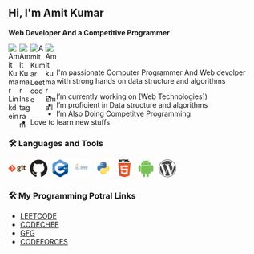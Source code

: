 ## Hi, I'm Amit Kumar
<b>Web Developer And a Competitive Programmer</b>

<a href="https://www.linkedin.com/in/amit-kumar-05a9291aa/">
  <img align="left" alt="Amit Kumar Linkdein" width="22px" src="https://cdn.jsdelivr.net/npm/simple-icons@v3/icons/linkedin.svg" />
</a>



<a href="https://www.instagram.com/__amit107__">
  <img align="left" alt="Amit Kumar Instagram" width="22px" src="https://cdn.jsdelivr.net/npm/simple-icons@v3/icons/instagram.svg" />
</a>

<a href="https://leetcode.com/Amit279/">
  <img align="left" alt="Amit Kumar Leetcode" width="30px" src="https://leetcode.com/static/images/LeetCode_Sharing.png" />
</a>


<a href="mailto:amitkumar908616@gmail.com">
  <img align="left" alt="Amit kumar Email" width="22px" src="https://cdn.jsdelivr.net/npm/simple-icons@v3/icons/gmail.svg" />
</a>

<br/>
<br/>

I'm passionate Computer Programmer And Web devolper with strong hands on data structure and algorithms

- I’m currently working on [Web Technologies])
- I’m  proficient in Data structure and algorithms
- I’m Also Doing Competitve Programming
- Love to learn new stuffs

### 🛠 Languages and Tools

<img height="35" src="https://raw.githubusercontent.com/github/explore/80688e429a7d4ef2fca1e82350fe8e3517d3494d/topics/git/git.png">&nbsp;
<img height="35" src="https://raw.githubusercontent.com/github/explore/80688e429a7d4ef2fca1e82350fe8e3517d3494d/topics/github-api/github-api.png">&nbsp;
<img height="35" src="https://raw.githubusercontent.com/github/explore/80688e429a7d4ef2fca1e82350fe8e3517d3494d/topics/cpp/cpp.png">&nbsp;
<img height="35" src="https://raw.githubusercontent.com/github/explore/80688e429a7d4ef2fca1e82350fe8e3517d3494d/topics/java/java.png">&nbsp;
<img height="35" src="https://raw.githubusercontent.com/github/explore/80688e429a7d4ef2fca1e82350fe8e3517d3494d/topics/python/python.png">&nbsp;
<img height="35" src="https://raw.githubusercontent.com/github/explore/80688e429a7d4ef2fca1e82350fe8e3517d3494d/topics/html/html.png">&nbsp;
<img height="35" src="https://raw.githubusercontent.com/github/explore/80688e429a7d4ef2fca1e82350fe8e3517d3494d/topics/android/android.png">&nbsp;
<img height="35" src="https://raw.githubusercontent.com/github/explore/80688e429a7d4ef2fca1e82350fe8e3517d3494d/topics/wordpress/wordpress.png">&nbsp;

### 🛠  My Programming Potral Links
<ul>
  <li> <a href="https://leetcode.com/Amit279/">LEETCODE</a></li>
  <li> <a href="https://www.codechef.com/users/madboy_amit">CODECHEF</a></li>
  <li> <a href="https://auth.geeksforgeeks.org/user/agkumar112rt/profile">GFG</a></li>
  <li> <a href="https://codeforces.com/profile/AMIT279">CODEFORCES</a></li>
</ul>
